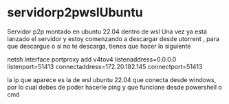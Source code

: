 # servidorp2pwslUbuntu
Servidor p2p montado en ubuntu 22.04 dentro de wsl 
Una vez ya está lanzado el servidor y estoy comenzando a descargar desde utorrent , para que descargue o si no te descarga, tienes que hacer lo siguiente

netsh interface portproxy add v4tov4 listenaddress=0.0.0.0 listenport=51413 connectaddress=172.20.182.145 connectport=51413

la ip que aparece es la de wsl ubuntu 22.04 que conecta desde windows, por lo cual debes de poder hacerle ping y que funcione desde powershell o cmd
